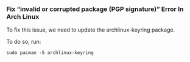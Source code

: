 ### Fix “invalid or corrupted package (PGP signature)” Error In Arch Linux

To fix this issue, we need to update the archlinux-keyring package.

To do so, run:

```shell
sudo pacman -S archlinux-keyring
```

